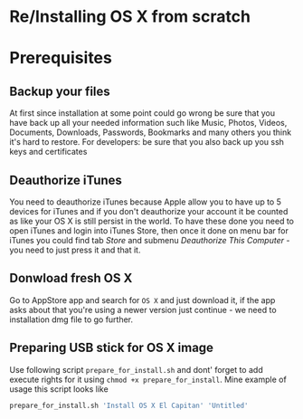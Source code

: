 # Re/Installing OS X from scratch

# Prerequisites

## Backup your files
At first since installation at some point could go wrong be sure that you have back up all your needed information such like Music, Photos, Videos, Documents, Downloads, Passwords, Bookmarks and many others you think it's hard to restore.
For developers: be sure that you also back up you ssh keys and certificates

## Deauthorize iTunes
You need to deauthorize iTunes because Apple allow you to have up to 5 devices for iTunes and if you don't deauthorize your account it be counted as like your OS X is still persist in the world.
To have these done you need to open iTunes and login into iTunes Store, then once it done on menu bar for iTunes you could find tab *Store* and submenu *Deauthorize This Computer* - you need to just press it and that it.

## Donwload fresh OS X
Go to AppStore app and search for `OS X` and just download it, if the app asks about that you're using a newer version just continue - we need to installation dmg file to go further.

## Preparing USB stick for OS X image
Use following script `prepare_for_install.sh` and dont' forget to add execute rights for it using `chmod +x prepare_for_install`. Mine example of usage this script looks like
```bash
prepare_for_install.sh 'Install OS X El Capitan' 'Untitled'
```